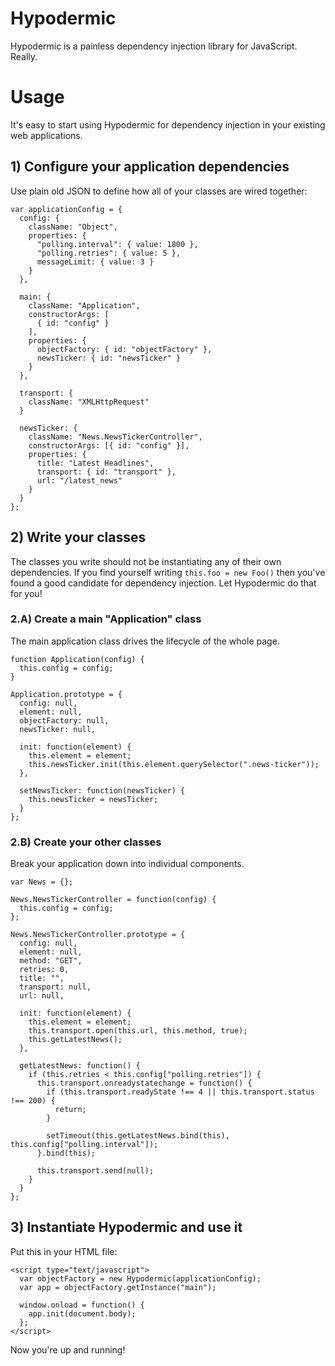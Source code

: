 # Hypodermic

Hypodermic is a painless dependency injection library for JavaScript. Really.

# Usage

It's easy to start using Hypodermic for dependency injection in your existing web applications.

## 1) Configure your application dependencies

Use plain old JSON to define how all of your classes are wired together:

    var applicationConfig = {
      config: {
        className: "Object",
        properties: {
          "polling.interval": { value: 1800 },
          "polling.retries": { value: 5 },
          messageLimit: { value: 3 }
        }
      },

      main: {
        className: "Application",
        constructorArgs: [
          { id: "config" }
        ],
        properties: {
          objectFactory: { id: "objectFactory" },
          newsTicker: { id: "newsTicker" }
        }
      },

      transport: {
        className: "XMLHttpRequest"
      }

      newsTicker: {
        className: "News.NewsTickerController",
        constructorArgs: [{ id: "config" }],
        properties: {
          title: "Latest Headlines",
          transport: { id: "transport" },
          url: "/latest_news"
        }
      }
    };

## 2) Write your classes

The classes you write should not be instantiating any of their own dependencies. If you find yourself writing `this.foo = new Foo()` then you've found a good candidate for dependency injection. Let Hypodermic do that for you!

### 2.A) Create a main "Application" class

The main application class drives the lifecycle of the whole page.

    function Application(config) {
      this.config = config;
    }

    Application.prototype = {
      config: null,
      element: null,
      objectFactory: null,
      newsTicker: null,

      init: function(element) {
        this.element = element;
        this.newsTicker.init(this.element.querySelector(".news-ticker"));
      },

      setNewsTicker: function(newsTicker) {
        this.newsTicker = newsTicker;
      }
    };

### 2.B) Create your other classes

Break your application down into individual components.

    var News = {};

    News.NewsTickerController = function(config) {
      this.config = config;
    };

    News.NewsTickerController.prototype = {
      config: null,
      element: null,
      method: "GET",
      retries: 0,
      title: "",
      transport: null,
      url: null,

      init: function(element) {
        this.element = element;
        this.transport.open(this.url, this.method, true);
        this.getLatestNews();
      },

      getLatestNews: function() {
        if (this.retries < this.config["polling.retries"]) {
          this.transport.onreadystatechange = function() {
            if (this.transport.readyState !== 4 || this.transport.status !== 200) {
              return;
            }

            setTimeout(this.getLatestNews.bind(this), this.config["polling.interval"]);
          }.bind(this);

          this.transport.send(null);
        }
      }
    };

## 3) Instantiate Hypodermic and use it

Put this in your HTML file:

    <script type="text/javascript">
      var objectFactory = new Hypodermic(applicationConfig);
      var app = objectFactory.getInstance("main");

      window.onload = function() {
        app.init(document.body);
      };
    </script>

Now you're up and running!
